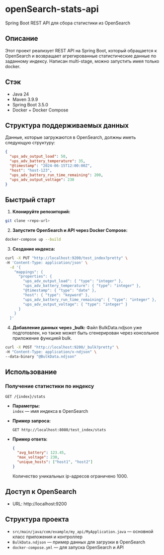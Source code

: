 # openSearch-stats-api

Spring Boot REST API для сбора статистики из OpenSearch

## Описание

Этот проект реализует REST API на Spring Boot, который обращается к OpenSearch и возвращает агрегированные статистические данные по заданному индексу.
Написан multi-stage, можно запустить имея только docker.

## Стэк

- Java 24
- Maven 3.9.9
- Spring Boot 3.5.0
- Docker + Docker Compose

## Структура поддерживаемых данных

Данные, которые загружаются в OpenSearch, должны иметь следующую структуру:

```json
{
  "ups_adv_output_load": 50,
  "ups_adv_battery_temperature": 35,
  "@timestamp": "2024-06-15T12:00:00Z",
  "host": "host-123",
  "ups_adv_battery_run_time_remaining": 200,
  "ups_adv_output_voltage": 230
}
```

## Быстрый старт

1. **Клонируйте репозиторий:**
  ```bash
  git clone <repo-url>
  ```

2. **Запустите OpenSearch и API через Docker Compose:**
  ```bash
  docker-compose up --build
  ```

3. **Создание индекса:**
  ```bash
  curl -X PUT "http://localhost:9200/test_index?pretty" \
  -H 'Content-Type: application/json' \
    -d '{
      "mappings": {
        "properties": {
          "ups_adv_output_load": { "type": "integer" },
          "ups_adv_battery_temperature": { "type": "integer" },
          "@timestamp": { "type": "date" },
          "host": { "type": "keyword" },
          "ups_adv_battery_run_time_remaining": { "type": "integer" },
          "ups_adv_output_voltage": { "type": "integer" }
        }
      }
    }'
  ```

4. **Добавление данных через _bulk:**
Файл BulkData.ndjson уже подготовлен, но также может быть сгенерирован через консольное приложение функцией bulk.

  ```bash
  curl -X POST "http://localhost:9200/_bulk?pretty" \
  -H "Content-Type: application/x-ndjson" \
  --data-binary "@BulkData.ndjson"
  ```

## Использование

### Получение статистики по индексу

`GET /{index}/stats`

- **Параметры:**  
  `index` — имя индекса в OpenSearch

- **Пример запроса:**
  ```
  GET http://localhost:8080/test_index/stats
  ```

- **Пример ответа:**
  ```json
  {
    "avg_battery": 123.45,
    "max_voltage": 230,
    "unique_hosts": ["host1", "host2"]
  }
  ```
  Количество уникальных ip-адресов ограничено 1000.

## Доступ к OpenSearch

- URL: http://localhost:9200

## Структура проекта

- `src/main/java/com/example/my_api/MyApplication.java` — основной класс приложения и контроллер
- `BulkData.ndjson` — пример данных для загрузки в OpenSearch
- `docker-compose.yml` — для запуска OpenSearch и API
